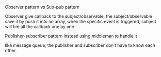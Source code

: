Observer pattern vs   Sub-pub pattern

Observer give callback to the subject/observable, the subject/observable save it by push it into an array, when the specific event is triggered, subject will fire all the callback one by one

Publisher-subscriber pattern instead using middleman to handle it

like message queue, the publisher and subscriber don't have to know each other.